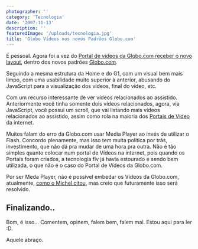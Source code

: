 ```yaml
---
photographer: ''
category: 'Tecnologia'
date: '2007-11-13'
description: ''
featuredImage: '/uploads/tecnologia.jpg'
title: 'Globo Vídeos nos novos Padrões Globo.com'
---
```


É pessoal. Agora foi a vez do [Portal de vídeos da Globo.com receber o novo layout](http://video.globo.com/), dentro dos novos padrões [Globo.com](http://www.globo.com/).

Seguindo a mesma estrutura da Home e do G1, com um visual bem mais limpo, com uma usabilidade muito superior à anterior, abusando do JavaScript para a visualização dos vídeos, final do vídeo, etc.

Com um recurso interessante de ver vídeos relacionados ao assistido. Anteriormente você tinha somente dois vídeos relacionados, agora, via JavaScript, você possui um scroll, que vai listando mais vídeos relacionados ao assistido, assim como rola na maioria dos [Portais de Vídeo](http://videolog.uol.com.br) da internet.

Muitos falam do erro da Globo.com usar Media Player ao invés de utilizar o Flash. Concordo plenamente, mas isso tem muita política por trás, investimento, que não dá pra mudar de uma hora pra outra. Não é tão simples quanto colocar num portal de Vídeos na internet, pois quando os Portais foram criados, a tecnologia flv já havia estourado e sendo bem utilizada, o que não é o caso do Portal de Vídeos da Globo.com.

Por ser Meda Player, não é possível embedar os Vídeos da Globo.com, atualmente, [como o Michel citou](http://www.viuisso.com.br/2007/11/12/globocom-videos-andou-pra-frente/), mas creio que futuramente isso será resolvido.

## Finalizando..

Bom, é isso... Comentem, opinem, falem bem, falem mal. Estou aqui para ler :D.

Aquele abraço.
